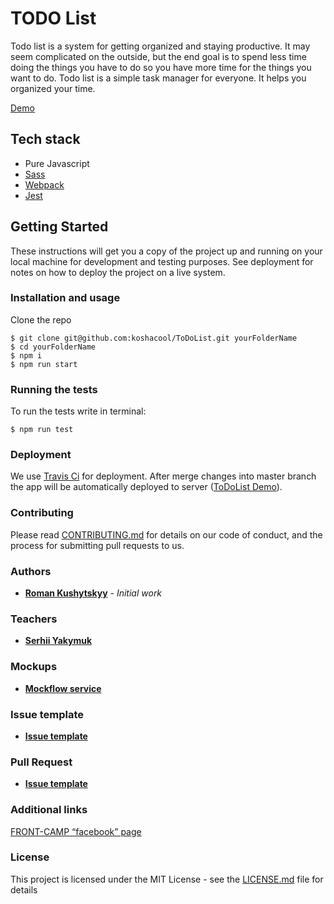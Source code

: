 # TODO List

Todo list is a system for getting organized and staying productive. It may seem complicated on the outside, but the end goal is to spend less time doing the things you have to do so you have more time for the things you want to do.
Todo list is a simple task manager for everyone. It helps you organized your time.

[Demo](https://koshacool.github.io/ToDoList/)

## Tech stack

 - Pure Javascript
 - [Sass](https://sass-lang.com/)
 - [Webpack](https://webpack.js.org/)
 - [Jest](https://jestjs.io/)

## Getting Started

These instructions will get you a copy of the project up and running on your local machine for development and testing purposes. 
See deployment for notes on how to deploy the project on a live system.



### Installation and usage

Clone the repo 

```
$ git clone git@github.com:koshacool/ToDoList.git yourFolderName
$ cd yourFolderName
$ npm i
$ npm run start
```

### Running the tests

To run the tests write in terminal: 

```
$ npm run test
```
### Deployment

We use [Travis Ci](https://travis-ci.org/) for deployment. 
After merge changes into master branch the app will be automatically deployed to server 
([ToDoList Demo](https://koshacool.github.io/ToDoList/)).
### Contributing

Please read [CONTRIBUTING.md](contributing.md) for details on our code of conduct, and the process for submitting pull requests to us.

### Authors

* **[Roman Kushytskyy](https://github.com/koshacool)** - *Initial work*

### Teachers

* **[Serhii Yakymuk](https://github.com/serhii-yakymuk)**

### Mockups

* **[Mockflow service](https://wireframepro.mockflow.com/view/M9d1625f8b26756fe401a6b8fa81b3d8a1539193727361#/page/477987137bbc45fb9c42e2f0a9fff10f)**

### Issue template

* **[Issue template](.github/ISSUE_TEMPLATE/bug.md)**

### Pull Request

* **[Issue template](.github/PULL_REQUEST_TEMPLATE.md)**

### Additional links

[FRONT-CAMP “facebook” page](https://www.facebook.com/groups/270300106928894/)

### License

This project is licensed under the MIT License - see the [LICENSE.md](LICENSE.md) file for details